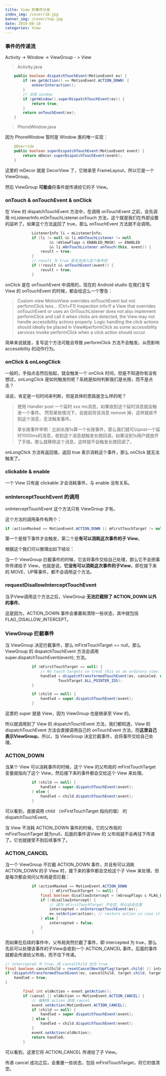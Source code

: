 ```yaml
---
title: View 的事件分发
index_img: /cover/18.jpg
banner_img: /cover/top.jpg
date: 2019-08-18
categories: View
---
```





### 事件的传递流

Activity -> Window -> ViewGroup - > View

> Activity.java

```java
    public boolean dispatchTouchEvent(MotionEvent ev) {
        if (ev.getAction() == MotionEvent.ACTION_DOWN) {
            onUserInteraction();
        }
        // 交给 window
        if (getWindow().superDispatchTouchEvent(ev)) {
            return true;
        }
        return onTouchEvent(ev);
    }
```

> PhoneWindow.java

因为 PhoneWindow 暂时是 Window 类的唯一实现：

```java
    @Override
    public boolean superDispatchTouchEvent(MotionEvent event) {
        return mDecor.superDispatchTouchEvent(event);
    }
```

这里的 mDecor 就是 DecorView 了，它继承至 FrameLayout，所以它是一个 ViewGroup。

然后 ViewGroup **可能会**将事件就传递给它的子 View。



### onTouch & onTouchEvent & onClick

在 View 的 dispatchTouchEvent 方法中，在调用 onTouchEvent 之前，会先调用 mListenerInfo.mOnTouchListener.onTouch  方法，这个就是我们在外部设置的监听了。如果这个方法返回了 true，那么 onTouchEvent 方法就不会调用。

```java
            ListenerInfo li = mListenerInfo;
            if (li != null && li.mOnTouchListener != null
                    && (mViewFlags & ENABLED_MASK) == ENABLED
                    && li.mOnTouchListener.onTouch(this, event)) {
                result = true;
            }
			// result 为 true 是无法进入这个条件的
            if (!result && onTouchEvent(event)) {
                result = true;
            }
```

onClick 是在 onTouchEvent 中调用的，现在的 Android studio 在我们复写 View 的 onTouchEvent 的时候，都会给这么一个警告：

> Custom view MotionView overrides onTouchEvent but not performClick less... (Ctrl+F1) 
> Inspection info:If a View that overrides onTouchEvent or uses an OnTouchListener does not also implement performClick and call it when clicks are detected, the View may not handle accessibility actions properly. Logic handling the click actions should ideally be placed in View#performClick as some accessibility services invoke performClick when a click action should occur.

简单来说就是，复写这个方法可能会导致 performClick 方法不会触发。从而影响 accessibility  的动作行为。



### onClick & onLongClick

一般的，手指点击然后抬起，就会触发一个 onClick 时间，但是不知道你有没有想过，onLongClick 是如何触发的呢？系统是如何判断我们是长按，而不是点击？

话说，肯定是一句时间来判断，但是具体的思路是怎么样的呢？

> 使用 Handler post 一个延时 xxx ms消息，如果收到这个延时消息就会触发一个事件。 然而某些情况下，会提前将该消息 remove 掉，这样就收不到这个消息，无法触发事件。
>
> 拿长按事件举例：比如长按1s算一个长按事件，那么我们就可以post一个延时1000ms的消息，收到这个消息就触发长按回调，如果没到1s用户就放开了手指，那么就移除这个消息，这样就不会触发长按回调了。

onLongClick 方法有返回值，返回 true 表示消耗这个事件，那么 onClick 就无法触发了。



### clickable & enable

一个 View 只有是 clickable 才会消耗事件，与 enable 没有关系。



### onInterceptTouchEvent 的调用

onInterceptTouchEvent  这个方法只有 ViewGroup 才有。

这个方法的调用条件有两个：

```java
if (actionMasked == MotionEvent.ACTION_DOWN || mFirstTouchTarget != null)
```

第一个是按下事件才会触发，第二个是**有可以消耗这次事件的子 View**。

根据这个我们可以推理出如下结论：

当一个 ViewGroup 拦截事件的时候，它会将事件交给自己处理，那么它不会把事件传递给子 View，也就是说，**它没有可以消耗这次事件的子View**。即在接下来的 MOVE、UP等事件，都不会调用这个方法。



### requestDisallowInterceptTouchEvent

当子View调用这个方法之后，ViewGroup **无法拦截除了 ACTION_DOWN 以外的事件**。

这是因为，ACTION_DOWN 事件会重置和清除一些状态，其中就包括 FLAG_DISALLOW_INTERCEPT。



### ViewGroup 拦截事件

当 ViewGroup 决定拦截事件，那么 mFirstTouchTarget == null，那么 ViewGroup 的 dispatchTouchEvent 方法会调用 super.dispatchTouchEvent(event); 方法。

```java
            if (mFirstTouchTarget == null) {
                // No touch targets so treat this as an ordinary view.
                handled = dispatchTransformedTouchEvent(ev, canceled, null,
                        TouchTarget.ALL_POINTER_IDS);
            }
```

```java
            if (child == null) {
                handled = super.dispatchTouchEvent(event);
            }
```

这里的 super 就是 View，因为 ViewGroup 也是继承至 View 的。

所以就调用到了 View 的 dispatchTouchEvent 方法，我们都知道，View 的 dispatchTouchEvent 方法会直接调用自己的 onTouchEvent 方法，而**这里自己表示ViewGroup**。所以，当 ViewGroup 决定拦截事件，会将事件交给自己处理。



### ACTION_DOWN

当某个 View 可以消耗事件的时候，这个 View 的父布局的 mFirstTouchTarget 变量就指向了这个 View，然后接下来的事件都会交给这个 View 来处理。

```java
            if (child == null) {
                handled = super.dispatchTouchEvent(event);
            } else {
                handled = child.dispatchTouchEvent(event);
            }
```

可以看到，直接调用 child （mFirstTouchTarget  指向的值） 的 dispatchTouchEvent。



当 View 不消耗 ACTION_DOWN 事件的时候，它的父布局的 mFirstTouchTarget 就为null，后面的事件该View 的 父布局就不会再往下传递了。它也就接受不到后续事件了。



### ACTION_CANCEL

当一个 ViewGroup 不拦截 ACTION_DOWN 事件，并且有可以消耗 ACTION_DOWN 的子 View 时，接下来的事件都会交给这个子 View 来处理，但是每次都会询问父布局是否拦截：

```java
            if (actionMasked == MotionEvent.ACTION_DOWN
                    || mFirstTouchTarget != null) {
                final boolean disallowIntercept = (mGroupFlags & FLAG_DISALLOW_INTERCEPT) != 0;
                if (!disallowIntercept) {
                	// 因为 mFirstTouchTarget 不会空，所以会走这里
                    intercepted = onInterceptTouchEvent(ev);
                    ev.setAction(action); // restore action in case it was changed
                } else {
                    intercepted = false;
                }
            }
```

而如果在后续的事件中，父布局突然拦截了事件，即 intercepted 为 true，那么先前可以处理该事件的子View会收到一个 ACTION_CANCEL 事件。后面的事件就都会传递给父布局，而不往下传递。

```java
// intercepted 为 true，则 cancelChild 也为 true
final boolean cancelChild = resetCancelNextUpFlag(target.child) || intercepted;
if (dispatchTransformedTouchEvent(ev, cancelChild, target.child, target.pointerIdBits)) {
    handled = true;
}
```

```java
        final int oldAction = event.getAction();
        if (cancel || oldAction == MotionEvent.ACTION_CANCEL) {
            // 强制将 action 改成 cancel
            event.setAction(MotionEvent.ACTION_CANCEL);
            if (child == null) {
                handled = super.dispatchTouchEvent(event);
            } else {
                handled = child.dispatchTouchEvent(event);
            }
            event.setAction(oldAction);
            return handled;
        }
```

可以看到，这里它将 ACTION_CANCEL  传递给了子 View。

传递 cancel 成功之后，会重置一些状态，包括 mFirstTouchTarget，将它的值清空。
